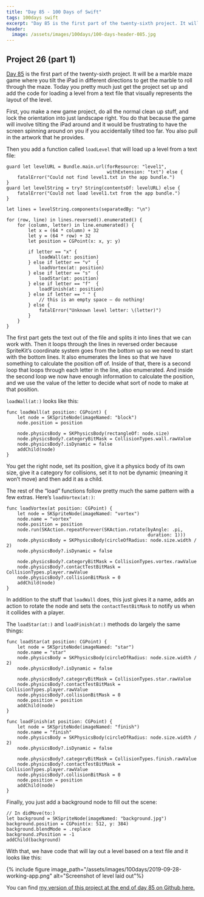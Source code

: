 ```yaml
---
title: "Day 85 - 100 Days of Swift"
tags: 100days swift
excerpt: "Day 85 is the first part of the twenty-sixth project. It will be a marble maze game where you tilt the iPad in different directions to get the marble to roll through the maze. Today you pretty much just get the project set up and add the code for loading a level from a text file that visually represents the layout of the level."
header:
  image: /assets/images/100days/100-days-header-085.jpg
---
```

## Project 26 (part 1)
[Day 85](https://www.hackingwithswift.com/100/85) is the first part of the twenty-sixth project. It will be a marble maze game where you tilt the iPad in different directions to get the marble to roll through the maze. Today you pretty much just get the project set up and add the code for loading a level from a text file that visually represents the layout of the level.

First, you make a new game project, do all the normal clean up stuff, and lock the orientation into just landscape right. You do that because the game will involve tilting the iPad around and it would be frustrating to have the screen spinning around on you if you accidentally tilted too far. You also pull in the artwork that he provides.

Then you add a function called `loadLevel` that will load up a level from a text file:
```
guard let levelURL = Bundle.main.url(forResource: "level1",
                                     withExtension: "txt") else {
    fatalError("Could not find level1.txt in the app bundle.")
}
guard let levelString = try? String(contentsOf: levelURL) else {
    fatalError("Could not load level1.txt from the app bundle.")
}

let lines = levelString.components(separatedBy: "\n")

for (row, line) in lines.reversed().enumerated() {
    for (column, letter) in line.enumerated() {
        let x = (64 * column) + 32
        let y = (64 * row) + 32
        let position = CGPoint(x: x, y: y)

        if letter == "x" {
            loadWall(at: position)
        } else if letter == "v"  {
            loadVortex(at: position)
        } else if letter == "s"  {
            loadStar(at: position)
        } else if letter == "f"  {
            loadFinish(at: position)
        } else if letter == " " {
            // this is an empty space – do nothing!
        } else {
            fatalError("Unknown level letter: \(letter)")
        }
    }
}
```
The first part gets the text out of the file and splits it into lines that we can work with. Then it loops through the lines in reversed order because SpriteKit’s coordinate system goes from the bottom up so we need to start with the bottom lines. It also enumerates the lines so that we have something to calculate the position off of. Inside of that, there is a second loop that loops through each letter in the line, also enumerated. And inside the second loop we now have enough information to calculate the position, and we use the value of the letter to decide what sort of node to make at that position.

`loadWall(at:)` looks like this:
```
func loadWall(at position: CGPoint) {
    let node = SKSpriteNode(imageNamed: "block")
    node.position = position

    node.physicsBody = SKPhysicsBody(rectangleOf: node.size)
    node.physicsBody?.categoryBitMask = CollisionTypes.wall.rawValue
    node.physicsBody?.isDynamic = false
    addChild(node)
}
```
You get the right node, set its position, give it a physics body of its own size, give it a category for collisions, set it to not be dynamic (meaning it won’t move) and then add it as a child.

The rest of the “load” functions follow pretty much the same pattern with a few extras. Here’s `loadVortex(at:)`:
```
func loadVortex(at position: CGPoint) {
    let node = SKSpriteNode(imageNamed: "vortex")
    node.name = "vortex"
    node.position = position
    node.run(SKAction.repeatForever(SKAction.rotate(byAngle: .pi,
                                                    duration: 1)))
    node.physicsBody = SKPhysicsBody(circleOfRadius: node.size.width / 2)
    node.physicsBody?.isDynamic = false

    node.physicsBody?.categoryBitMask = CollisionTypes.vortex.rawValue
    node.physicsBody?.contactTestBitMask = CollisionTypes.player.rawValue
    node.physicsBody?.collisionBitMask = 0
    addChild(node)
}
```
In addition to the stuff that `loadWall` does, this just gives it a name, adds an action to rotate the node and sets the `contactTestBitMask` to notify us when it collides with a player.

The `loadStar(at:)` and `loadFinish(at:)` methods do largely the same things:
```
func loadStar(at position: CGPoint) {
    let node = SKSpriteNode(imageNamed: "star")
    node.name = "star"
    node.physicsBody = SKPhysicsBody(circleOfRadius: node.size.width / 2)
    node.physicsBody?.isDynamic = false

    node.physicsBody?.categoryBitMask = CollisionTypes.star.rawValue
    node.physicsBody?.contactTestBitMask = CollisionTypes.player.rawValue
    node.physicsBody?.collisionBitMask = 0
    node.position = position
    addChild(node)
}

func loadFinish(at position: CGPoint) {
    let node = SKSpriteNode(imageNamed: "finish")
    node.name = "finish"
    node.physicsBody = SKPhysicsBody(circleOfRadius: node.size.width / 2)
    node.physicsBody?.isDynamic = false

    node.physicsBody?.categoryBitMask = CollisionTypes.finish.rawValue
    node.physicsBody?.contactTestBitMask = CollisionTypes.player.rawValue
    node.physicsBody?.collisionBitMask = 0
    node.position = position
    addChild(node)
}
```

Finally, you just add a background node to fill out the scene:
```
// In didMove(to:)
let background = SKSpriteNode(imageNamed: "background.jpg")
background.position = CGPoint(x: 512, y: 384)
background.blendMode = .replace
background.zPosition = -1
addChild(background)
```

With that, we have code that will lay out a level based on a text file and it looks like this:

{% include figure image_path="/assets/images/100days/2019-09-28-working-app.png" alt="Screenshot of level laid out"%}

You can find [my version of this project at the end of day 85 on Github here.](https://github.com/dillon-mce/100-days-swift-projects/tree/8488cdde6d347bedbbe44f019156b21a7cf8783f/Project26)
